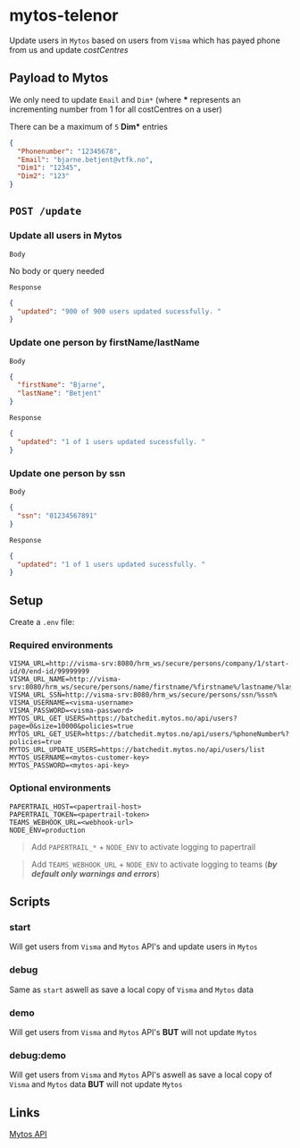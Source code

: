 # mytos-telenor

Update users in `Mytos` based on users from `Visma` which has payed phone from us and update *costCentres*

## Payload to Mytos

We only need to update `Email` and `Dim*` (where **\*** represents an incrementing number from 1 for all costCentres on a user)

There can be a maximum of `5` **Dim\*** entries

```json
{
  "Phonenumber": "12345678",
  "Email": "bjarne.betjent@vtfk.no",
  "Dim1": "12345",
  "Dim2": "123"
}
```

## `POST /update`

### Update all users in Mytos

`Body`

No body or query needed

`Response`
```json
{
  "updated": "900 of 900 users updated sucessfully. "
}
```

### Update one person by **firstName**/**lastName**

`Body`
```json
{
  "firstName": "Bjarne",
  "lastName": "Betjent"
}
```

`Response`
```json
{
  "updated": "1 of 1 users updated sucessfully. "
}
```

### Update one person by **ssn**

`Body`
```json
{
  "ssn": "01234567891"
}
```

`Response`
```json
{
  "updated": "1 of 1 users updated sucessfully. "
}
```

## Setup

Create a `.env` file:

### Required environments
```text
VISMA_URL=http://visma-srv:8080/hrm_ws/secure/persons/company/1/start-id/0/end-id/99999999
VISMA_URL_NAME=http://visma-srv:8080/hrm_ws/secure/persons/name/firstname/%firstname%/lastname/%lastname%
VISMA_URL_SSN=http://visma-srv:8080/hrm_ws/secure/persons/ssn/%ssn%
VISMA_USERNAME=<visma-username>
VISMA_PASSWORD=<visma-password>
MYTOS_URL_GET_USERS=https://batchedit.mytos.no/api/users?page=0&size=10000&policies=true
MYTOS_URL_GET_USER=https://batchedit.mytos.no/api/users/%phoneNumber%?policies=true
MYTOS_URL_UPDATE_USERS=https://batchedit.mytos.no/api/users/list
MYTOS_USERNAME=<mytos-customer-key>
MYTOS_PASSWORD=<mytos-api-key>
```

### Optional environments
```text
PAPERTRAIL_HOST=<papertrail-host>
PAPERTRAIL_TOKEN=<papertrail-token>
TEAMS_WEBHOOK_URL=<webhook-url>
NODE_ENV=production
```

> Add `PAPERTRAIL_*` + `NODE_ENV` to activate logging to papertrail

> Add `TEAMS_WEBHOOK_URL` + `NODE_ENV` to activate logging to teams (***by default only warnings and errors***)

## Scripts

### start

Will get users from `Visma` and `Mytos` API's and update users in `Mytos`

### debug

Same as `start` aswell as save a local copy of `Visma` and `Mytos` data

### demo

Will get users from `Visma` and `Mytos` API's **BUT** will not update `Mytos`

### debug:demo

Will get users from `Visma` and `Mytos` API's aswell as save a local copy of `Visma` and `Mytos` data **BUT** will not update `Mytos`

## Links

[Mytos API](https://batchedit.mytos.no/swagger/ui/index)
